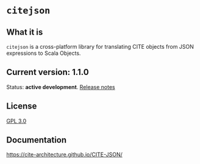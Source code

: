 # `citejson`

## What it is

`citejson` is a cross-platform library for translating CITE objects from JSON expressions to Scala Objects.

## Current version: 1.1.0

Status:  **active development**. [Release notes](releases.md)


## License

[GPL 3.0](http://www.opensource.org/licenses/gpl-3.0.html)


## Documentation

<https://cite-architecture.github.io/CITE-JSON/>
